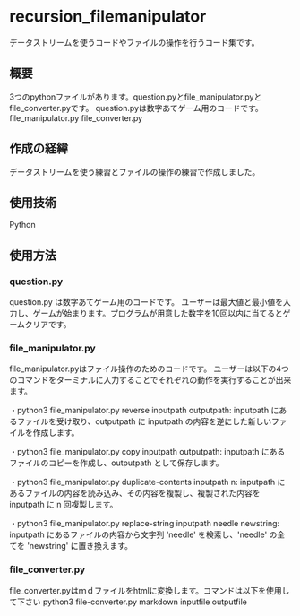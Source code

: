 # recursion_filemanipulator
データストリームを使うコードやファイルの操作を行うコード集です。

## 概要
3つのpythonファイルがあります。question.pyとfile_manipulator.pyとfile_converter.pyです。
question.pyは数字あてゲーム用のコードです。
file_manipulator.py
file_converter.py
## 作成の経緯
データストリームを使う練習とファイルの操作の練習で作成しました。
## 使用技術
Python
## 使用方法
### question.py
question.py は数字あてゲーム用のコードです。
ユーザーは最大値と最小値を入力し、ゲームが始まります。プログラムが用意した数字を10回以内に当てるとゲームクリアです。

### file_manipulator.py
file_manipulator.pyはファイル操作のためのコードです。
ユーザーは以下の4つのコマンドをターミナルに入力することでそれぞれの動作を実行することが出来ます。

・python3 file_manipulator.py reverse inputpath outputpath: inputpath にあるファイルを受け取り、outputpath に inputpath の内容を逆にした新しいファイルを作成します。

・python3 file_manipulator.py copy inputpath outputpath: inputpath にあるファイルのコピーを作成し、outputpath として保存します。

・python3 file_manipulator.py duplicate-contents inputpath n: inputpath にあるファイルの内容を読み込み、その内容を複製し、複製された内容を inputpath に n 回複製します。

・python3 file_manipulator.py replace-string inputpath needle newstring: inputpath にあるファイルの内容から文字列 'needle' を検索し、'needle' の全てを 'newstring' に置き換えます。

### file_converter.py
file_converter.pyはｍｄファイルをhtmlに変換します。コマンドは以下を使用して下さい
python3 file-converter.py markdown inputfile outputfile
